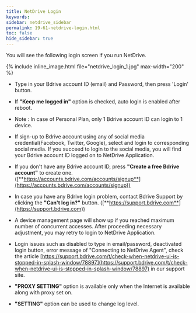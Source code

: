 ```yaml
---
title: NetDrive Login
keywords:
sidebar: netdrive_sidebar
permalink: 19-61-netdrive-login.html
toc: false
hide_sidebar: true
---
```


You will see the following login screen if you run NetDrive.


{% include inline_image.html file="netdrive_login_1.jpg" max-width="200" %}


- Type in your Bdrive account ID (email) and Password, then press 'Login' button.

- If **"Keep me logged in"** option is checked, auto login is enabled after reboot. 

- Note : In case of Personal Plan, only 1 Bdrive account ID can login to 1 device.

- If sign-up to Bdrive account using any of social media credential(Facebook, Twitter, Google), select and login to corresponding social media.  If you succeed to login to the social media, you will find your Bdrive account ID logged on to NetDrive Application. 

- If you don't have any Bdrive account ID, press **"Create a free Bdrive account"** to create one.  ([**https://accounts.bdrive.com/accounts/signup**](https://accounts.bdrive.com/accounts/signup))

- In case you have any Bdrive login problem, contact Bdrive Support by clicking the **"Can't log in?"** button.  ([**https://support.bdrive.com**](https://support.bdrive.com))

- A device management page will show up if you reached maximum number of concurrent accesses.  After proceeding necessary adjustment, you may retry to login to NetDrive Application.

- Login issues such as disabled to type in email/password, deactivated login button, error message of "Connecting to NetDrive Agent", check the article [https://support.bdrive.com/t/check-when-netdrive-ui-is-stopped-in-splash-window/78897](https://support.bdrive.com/t/check-when-netdrive-ui-is-stopped-in-splash-window/78897) in our support site.

- **"PROXY SETTING"** option is available only when the Internet is available along with proxy set on.

- **"SETTING"** option can be used to change log level.

